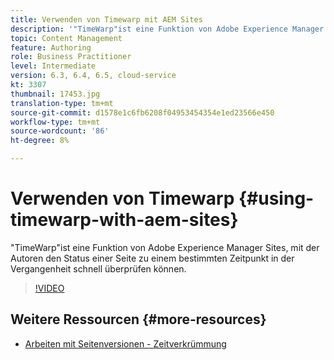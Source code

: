 ```yaml
---
title: Verwenden von Timewarp mit AEM Sites
description: '"TimeWarp"ist eine Funktion von Adobe Experience Manager Sites, mit der Autoren den Status einer Seite zu einem bestimmten Zeitpunkt in der Vergangenheit schnell überprüfen können.'
topic: Content Management
feature: Authoring
role: Business Practitioner
level: Intermediate
version: 6.3, 6.4, 6.5, cloud-service
kt: 3307
thumbnail: 17453.jpg
translation-type: tm+mt
source-git-commit: d1578e1c6fb6208f04953454354e1ed23566e450
workflow-type: tm+mt
source-wordcount: '86'
ht-degree: 8%

---
```



# Verwenden von Timewarp {#using-timewarp-with-aem-sites}

&quot;TimeWarp&quot;ist eine Funktion von Adobe Experience Manager Sites, mit der Autoren den Status einer Seite zu einem bestimmten Zeitpunkt in der Vergangenheit schnell überprüfen können.

>[!VIDEO](https://video.tv.adobe.com/v/17453/?quality=12&learn=on)

## Weitere Ressourcen {#more-resources}

* [Arbeiten mit Seitenversionen - Zeitverkrümmung](https://experienceleague.adobe.com/docs/experience-manager-cloud-service/sites/authoring/features/page-versions.html)
